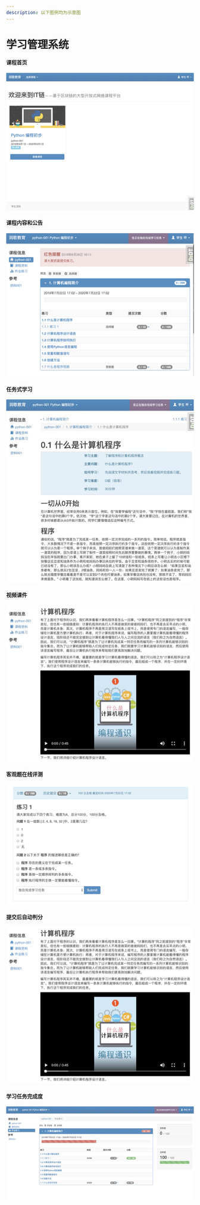 ```yaml
---
description: 以下图例均为示意图
---
```


# 学习管理系统

#### 课程首页

![](../.gitbook/assets/image%20%2815%29.png)

#### 课程内容和公告

![](../.gitbook/assets/image%20%286%29.png)

#### 任务式学习

![](../.gitbook/assets/image%20%2812%29.jpeg)

#### 视频课件

![](../.gitbook/assets/image%20%287%29.jpeg)

#### 客观题在线评测

![](../.gitbook/assets/image%20%2812%29.png)

#### 提交后自动判分

![](../.gitbook/assets/image%20%282%29.png)

#### 学习任务完成度

![](../.gitbook/assets/image%20%2813%29.jpeg)

